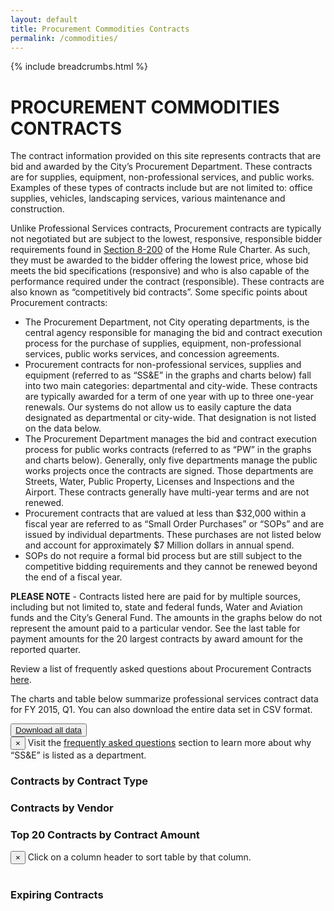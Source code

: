 ```yaml
---
layout: default
title: Procurement Commodities Contracts
permalink: /commodities/
---
```


{% include breadcrumbs.html %}

# PROCUREMENT COMMODITIES CONTRACTS

The contract information provided on this site represents contracts that are bid and awarded by the City’s Procurement Department.  These contracts are for supplies, equipment, non-professional services, and public works.  Examples of these types of contracts include but are not limited to:   office supplies, vehicles, landscaping services, various maintenance and construction.

Unlike Professional Services contracts, Procurement contracts are typically not negotiated but are subject to the lowest, responsive, responsible bidder requirements found in [Section 8-200](http://www.amlegal.com/nxt/gateway.dll/Pennsylvania/philadelphia_pa/philadelphiahomerulecharter/articleviiiprovisionsofgeneralapplicatio/chapter2contractsprocurementpropertyandr?f=templates$fn=default.htm$3.0$vid=amlegal:philadelphia_pa$anc=JD_Art.VIIICh.) of the Home Rule Charter.  As such, they must be awarded to the bidder offering the lowest price, whose bid meets the bid specifications (responsive) and who is also capable of the performance required under the contract (responsible).  These contracts are also known as “competitively bid contracts”.  Some specific points about Procurement contracts:


* The Procurement Department, not City operating departments, is the central agency responsible for managing the bid and contract execution process for the purchase of supplies, equipment, non-professional services, public works services, and concession agreements.
* Procurement contracts for non-professional services, supplies and equipment (referred to as “SS&amp;E” in the graphs and charts below) fall into two main categories: departmental and city-wide.  These contracts are typically awarded for a term of one year with up to three one-year renewals.  Our systems do not allow us to easily capture the data designated as departmental or city-wide. That designation is not listed on the data below.
* The Procurement Department manages the bid and contract execution process for public works contracts (referred to as “PW” in the graphs and charts below).   Generally, only five departments manage the public works projects once the contracts are signed. Those departments are Streets, Water, Public Property, Licenses and Inspections and the Airport. These contracts generally have multi-year terms and are not renewed.
* Procurement contracts that are valued at less than $32,000 within a fiscal year are referred to as “Small Order Purchases” or “SOPs” and are issued by individual departments.  These purchases are not listed below and account for approximately $7 Million dollars in annual spend.
* SOPs do not require a formal bid process but are still subject to the competitive bidding requirements and they cannot be renewed beyond the end of a fiscal year.

**PLEASE NOTE** - Contracts listed here are paid for by multiple sources, including but not limited to, state and federal funds, Water and Aviation funds and the City’s General Fund.  The amounts in the graphs below do not represent the amount paid to a particular vendor. See the last table for payment amounts for the 20 largest contracts by award amount for the reported quarter.

Review a list of frequently asked questions about Procurement Contracts [here](faq/).

The charts and table below summarize professional services contract data for FY 2015, Q1. You can also download the entire data set in CSV format.

<div>
  <button class="btn link">
    <a href="https://github.com/CityOfPhiladelphia/contracts/tree/gh-pages/commodities/data">Download all data</a>
  </button>
</div>

<div class="row">
  <div class="alert alert-info alert-dismissable">
      <button type="button" class="close" data-dismiss="alert" aria-hidden="true">&times;</button>
    Visit the <a href="/faq">frequently asked questions</a> section to learn more about why “SS&E” is listed as a department.
  </div>

<div class="row">
  <div class="col-md-12">
    <h3 class="chart">Contracts by Contract Type</h3>
    <div id="by_type" class="visualization"></div>
  </div>
</div>

<div class="col-md-12">
    <h3 class="chart">Contracts by Vendor</h3>
    <div id="by_vendor" class="visualization"></div>
  </div>
</div>

<div class="row">
  <div class="col-md-12">
    <h3>Top 20 Contracts by Contract Amount</h3>
    <div class="alert alert-info alert-dismissable">
      <button type="button" class="close" data-dismiss="alert" aria-hidden="true">&times;</button>
      Click on a column header to sort table by that column.
    </div>
    <table id="browse" class="table table-striped"></table>
  </div>
</div>

<div class="row">
  <div class="col-md-12">
    <h3>Expiring Contracts</h3>
    <table id="expiring" class="table table-striped"></table>
  </div>
</div>

<script type="text/javascript">
sources = [
    {
        path: '{{ "/commodities/data/Combo2015Q1_010915.csv" | prepend: site.baseurl }}',
        cleanCurrency: ['Max_Value', 'SumOfTransactionAmt'],
        visualizations: [
            {
                container: '#by_vendor',
                type: 'pie',
                groupBy: 'Vendor_Name',
                aggregate: 'Max_Value',
                limit: 10
            },
//            {
//                container: '#by_department',
//                type: 'pie',
//                groupBy: 'Department_Name',
//                aggregate: 'Max_Value',
//                limit: 10
//            },
            {
                container: '#by_type',
                type: 'pie',
                groupBy: 'Contract_Type',
                aggregate: 'Max_Value',
                limit: 10
            },
            {
                container: '#browse',
                type: 'table',
                columns: {
                    'Department_Name': 'Department',
                    'Vendor_Name': 'Vendor',
                    'Contract_Type': 'Type',
                    'Contract_Description': 'Description',
                    'Max_Value': 'Contract Amount',
                    'SumOfTransactionAmt': 'Payments'
                },
                sort: [
                    [4, 'desc']
                ]
            },
            {
                container: '#expiring',
                type: 'table_expired',
                columns: {
                    'Contract_Number': 'Contract Number',
                    'Contract_Description': 'Description',
                    'Start_Date': "Start Date",
                    'End_Date': "End Date",
                    'Contract_Type': 'Type',
                    'Vendor_Name': 'Vendor',
                    'Department_Name': 'Department',
                    'Max_Value': 'Contract Amount',
                    'Total_Contract_Months': 'Total Contract Months',
                    'Remaining_Contract_Months': 'Remaining Contract Months',
                },
                sort: [
                    [4, 'desc']
                ]
            }
        ]
    }
];
</script>
